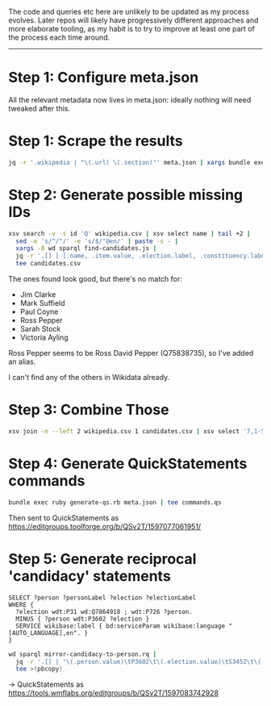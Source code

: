 
The code and queries etc here are unlikely to be updated as my process
evolves. Later repos will likely have progressively different approaches
and more elaborate tooling, as my habit is to try to improve at least
one part of the process each time around.

---------

Step 1: Configure meta.json
===========================

All the relevant metadata now lives in meta.json: ideally nothing will
need tweaked after this.

Step 1: Scrape the results
==========================

```sh
jq -r '.wikipedia | "\(.url) \(.section)"' meta.json | xargs bundle exec ruby scraper.rb | tee wikipedia.csv
```

Step 2: Generate possible missing IDs
=====================================

```sh
xsv search -v -s id 'Q' wikipedia.csv | xsv select name | tail +2 |
  sed -e 's/^/"/' -e 's/$/"@en/' | paste -s - |
  xargs -0 wd sparql find-candidates.js |
  jq -r '.[] | [.name, .item.value, .election.label, .constituency.label, .party.label] | @csv' |
  tee candidates.csv
```

The ones found look good, but there's no match for:

* Jim Clarke
* Mark Suffield
* Paul Coyne
* Ross Pepper
* Sarah Stock
* Victoria Ayling

Ross Pepper seems to be Ross David Pepper (Q75838735), so I've added
an alias.

I can't find any of the others in Wikidata already.

Step 3: Combine Those
=====================

```sh
xsv join -n --left 2 wikipedia.csv 1 candidates.csv | xsv select '7,1-5' | sed $'1i\\\nfoundid' | tee combo.csv
```

Step 4: Generate QuickStatements commands
=========================================

```sh
bundle exec ruby generate-qs.rb meta.json | tee commands.qs
```

Then sent to QuickStatements as https://editgroups.toolforge.org/b/QSv2T/1597077061951/

Step 5: Generate reciprocal 'candidacy' statements
==================================================

```sparql
SELECT ?person ?personLabel ?election ?electionLabel
WHERE {
  ?election wdt:P31 wd:Q7864918 ; wdt:P726 ?person.
  MINUS { ?person wdt:P3602 ?election }
  SERVICE wikibase:label { bd:serviceParam wikibase:language "[AUTO_LANGUAGE],en". }
}
```

```sh
wd sparql mirror-candidacy-to-person.rq |
  jq -r '.[] | "\(.person.value)\tP3602\t\(.election.value)\tS3452\t\(.election.value)"' |
  tee >(pbcopy)
```

-> QuickStatements as https://tools.wmflabs.org/editgroups/b/QSv2T/1597083742928

